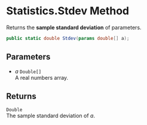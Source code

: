 # Statistics.Stdev Method

Returns the __sample standard deviation__ of parameters.

```C#
public static double Stdev(params double[] a);
```

## Parameters
* _a_ `Double[]`  
  A real numbers array.

## Returns
`Double`  
The sample standard deviation of _a_.